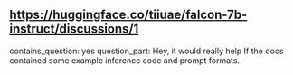 ## https://huggingface.co/tiiuae/falcon-7b-instruct/discussions/1

contains_question: yes
question_part: Hey, it would really help If the docs contained some example inference code and prompt formats.